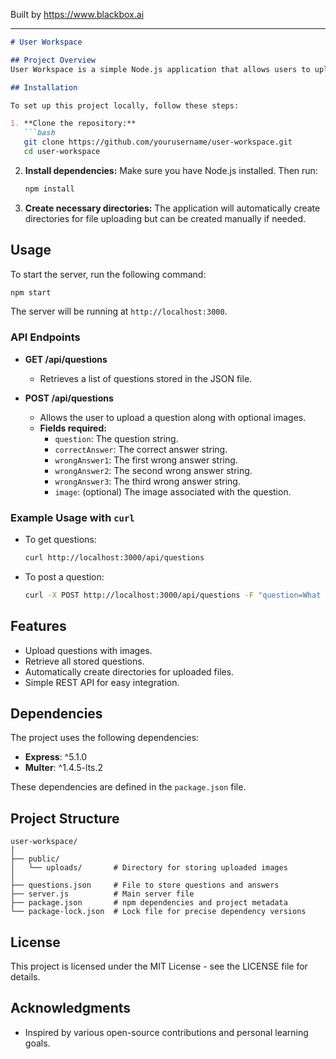 
Built by https://www.blackbox.ai

---

```markdown
# User Workspace

## Project Overview
User Workspace is a simple Node.js application that allows users to upload questions along with an optional image. It utilizes Express.js for server management and Multer for handling file uploads. The application supports the storage and retrieval of questions from a local JSON file.

## Installation

To set up this project locally, follow these steps:

1. **Clone the repository:**
   ```bash
   git clone https://github.com/yourusername/user-workspace.git
   cd user-workspace
   ```

2. **Install dependencies:**
   Make sure you have Node.js installed. Then run:
   ```bash
   npm install
   ```

3. **Create necessary directories:** 
   The application will automatically create directories for file uploading but can be created manually if needed.

## Usage

To start the server, run the following command:

```bash
npm start
```

The server will be running at `http://localhost:3000`.

### API Endpoints

- **GET /api/questions**
  - Retrieves a list of questions stored in the JSON file.

- **POST /api/questions**
  - Allows the user to upload a question along with optional images.
  - **Fields required:**
    - `question`: The question string.
    - `correctAnswer`: The correct answer string.
    - `wrongAnswer1`: The first wrong answer string.
    - `wrongAnswer2`: The second wrong answer string.
    - `wrongAnswer3`: The third wrong answer string.
    - `image`: (optional) The image associated with the question.

### Example Usage with `curl`

- To get questions:
  ```bash
  curl http://localhost:3000/api/questions
  ```

- To post a question:
  ```bash
  curl -X POST http://localhost:3000/api/questions -F "question=What is the capital of France?" -F "correctAnswer=Paris" -F "wrongAnswer1=London" -F "wrongAnswer2=Berlin" -F "wrongAnswer3=Madrid"
  ```

## Features
- Upload questions with images.
- Retrieve all stored questions.
- Automatically create directories for uploaded files.
- Simple REST API for easy integration.

## Dependencies
The project uses the following dependencies:

- **Express**: ^5.1.0
- **Multer**: ^1.4.5-lts.2

These dependencies are defined in the `package.json` file.

## Project Structure
```
user-workspace/
│
├── public/
│   └── uploads/       # Directory for storing uploaded images
│
├── questions.json     # File to store questions and answers
├── server.js          # Main server file
├── package.json       # npm dependencies and project metadata
└── package-lock.json  # Lock file for precise dependency versions
```

## License
This project is licensed under the MIT License - see the LICENSE file for details.

## Acknowledgments
- Inspired by various open-source contributions and personal learning goals.
```